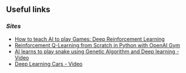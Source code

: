 ## **Useful links**


### *Sites*

 - [How to teach AI to play Games: Deep Reinforcement Learning](https://towardsdatascience.com/how-to-teach-an-ai-to-play-games-deep-reinforcement-learning-28f9b920440a)
 - [Reinforcement Q-Learning from Scratch in Python with OpenAI Gym](https://www.learndatasci.com/tutorials/reinforcement-q-learning-scratch-python-openai-gym/)
 - [AI learns to play snake using Genetic Algorithm and Deep learning - Video](https://www.youtube.com/watch?v=3bhP7zulFfY&t=339s&ab_channel=CodeBullet)
 - [Deep Learning Cars - Video](https://www.youtube.com/watch?v=Aut32pR5PQA&ab_channel=SamuelArzt)
